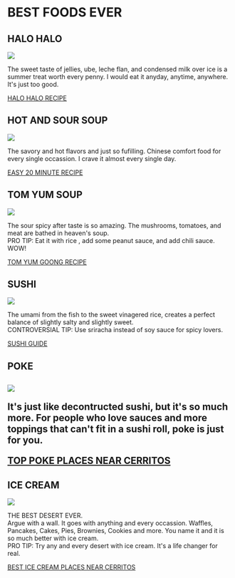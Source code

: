<body>
  <h1><strong>BEST FOODS EVER</strong></h1>
  <h2>HALO HALO</h2>
  <img src="https://t4.ftcdn.net/jpg/05/99/52/13/360_F_599521307_HQuhEn8BtpyT9arIradaz5xYkgmjSAo9.jpg"/>
<p>The sweet taste of jellies, ube, leche flan, and condensed milk over ice is a summer treat worth every penny. I would eat it anyday, anytime, anywhere. It's just too good.</p>
  <a href="https://www.kawalingpinoy.com/halo-halo/" target="_blank">HALO HALO RECIPE</a>
  <br>
  <h2>HOT AND SOUR SOUP</h2>
  <img src="https://media.istockphoto.com/id/488648730/sv/foto/hot-and-sour-soup.jpg?s=612x612&w=0&k=20&c=bXh95JUcRX1gqL6dufdgLyoOjRhGjifVCFuwLiJZ670="/>
<p>The savory and hot flavors and just so fufilling. Chinese comfort food for every single occassion. I crave it almost every single day.</p>
  <a href="https://www.gimmesomeoven.com/hot-and-sour-soup-recipe/" target="_blank">EASY 20 MINUTE RECIPE</a>
  <br>
  <h2>TOM YUM SOUP</h2>
  <img src="https://media.istockphoto.com/id/995757154/photo/hot-and-sour-soup-traditional-food-in-thailand-contains-chili-lime-ginger-galangal-lemongrass.jpg?s=612x612&w=0&k=20&c=R5oQ3wYdQbyUacrXrEWunjDdgkxsiaFfSDhurKGldW4="/>
  <p>The sour spicy after taste is so amazing. The mushrooms, tomatoes, and meat are bathed in heaven's soup. <br> 
    PRO TIP: Eat it with rice , add some peanut sauce, and add chili sauce. WOW!</p>
  <a href="https://hot-thai-kitchen.com/tom-yum-goong/" target="_blank">TOM YUM GOONG RECIPE</a>
  <br>
  <h2>SUSHI</h2>
  <img src="https://media.istockphoto.com/id/1053854126/photo/all-you-can-eat-sushi.jpg?s=612x612&w=0&k=20&c=qqPJBYcxR0fgmzIFj_k2V6Mbo12hBBCucs1i5HcGYA0="/>
  <p>The umami from the fish to the sweet vinagered rice, creates a perfect balance of slightly salty and slightly sweet. 
    <br>CONTROVERSIAL TIP: Use sriracha instead of soy sauce for spicy lovers.</p> 
  <a href="https://www.justonecookbook.com/authentic-best-sushi-recipes/" target="_blank">SUSHI GUIDE</a>
  <br>
  <h2>POKE<h2>
    <img src="https://media.istockphoto.com/id/1034576382/photo/poke-bowl.jpg?s=612x612&w=0&k=20&c=Ah3cUp_wQzWVRkhqSPK1j6GheZeeJS8ECpDPNNPcRGk="/>
    <p>It's just like decontructed sushi, but it's so much more. For people who love sauces and more toppings that can't fit in a sushi roll, poke is just for you.</p>
    <a href="https://www.yelp.com/search?find_desc=Poke&find_loc=Cerritos%2C+CA+90703" target="_blank">TOP POKE PLACES NEAR CERRITOS</a>
<br>
  <h2>ICE CREAM</h2>
  <img src="https://t4.ftcdn.net/jpg/01/72/79/35/360_F_172793547_85JMqGBFFnIJYhR8SHocrak0iie0pVFn.jpg"/>
  <p>THE BEST DESERT EVER. <br> Argue with a wall. It goes with anything and every occassion. Waffles, Pancakes, Cakes, Pies, Brownies, Cookies and more. You name it and it is so much better with ice cream. <br> PRO TIP: Try any and every desert with ice cream. It's a life changer for real.</p>
  <a href="https://www.yelp.com/search?cflt=icecream&find_loc=Cerritos%2C+CA+90703" target="_blank">BEST ICE CREAM PLACES NEAR CERRITOS</a>
